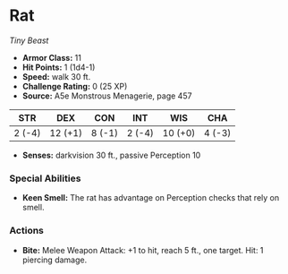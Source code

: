 # Rat

*Tiny* *Beast*

- **Armor Class:** 11
- **Hit Points:** 1 (1d4-1)
- **Speed:** walk 30 ft.
- **Challenge Rating:** 0 (25 XP)
- **Source:** A5e Monstrous Menagerie, page 457

| STR | DEX | CON | INT | WIS | CHA |
| --- | --- | --- | --- | --- | --- |
| 2 (-4) | 12 (+1) | 8 (-1) | 2 (-4) | 10 (+0) | 4 (-3) |

- **Senses:** darkvision 30 ft., passive Perception 10

### Special Abilities

- **Keen Smell:** The rat has advantage on Perception checks that rely on smell.

### Actions

- **Bite:** Melee Weapon Attack: +1 to hit, reach 5 ft., one target. Hit: 1 piercing damage.



